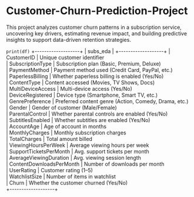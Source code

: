 # Customer-Churn-Prediction-Project
This project analyzes customer churn patterns in a subscription service, uncovering key drivers, estimating revenue impact, and building predictive insights to support data-driven retention strategies.


``` print(df) ```
+-------------------+
|     subs_eda      |
+-------------------+
| CustomerID        | Unique customer identifier  
| SubscriptionType  | Subscription plan (Basic, Premium, Deluxe)  
| PaymentMethod     | Payment method used (Credit Card, PayPal, etc.)  
| PaperlessBilling  | Whether paperless billing is enabled (Yes/No)  
| ContentType       | Content accessed (Movies, TV Shows, Docs)  
| MultiDeviceAccess | Multi-device access (Yes/No)  
| DeviceRegistered  | Device type (Smartphone, Smart TV, etc.)  
| GenrePreference   | Preferred content genre (Action, Comedy, Drama, etc.)  
| Gender            | Gender of customer (Male/Female)  
| ParentalControl   | Whether parental controls are enabled (Yes/No)  
| SubtitlesEnabled  | Whether subtitles are enabled (Yes/No)  
| AccountAge        | Age of account in months  
| MonthlyCharges    | Monthly subscription charges  
| TotalCharges      | Total amount billed  
| ViewingHoursPerWeek | Average viewing hours per week  
| SupportTicketsPerMonth | Avg. support tickets per month  
| AverageViewingDuration | Avg. viewing session length  
| ContentDownloadsPerMonth | Number of downloads per month  
| UserRating        | Customer rating (1–5)  
| WatchlistSize     | Number of items in watchlist  
| Churn             | Whether the customer churned (Yes/No)  
+-------------------+
